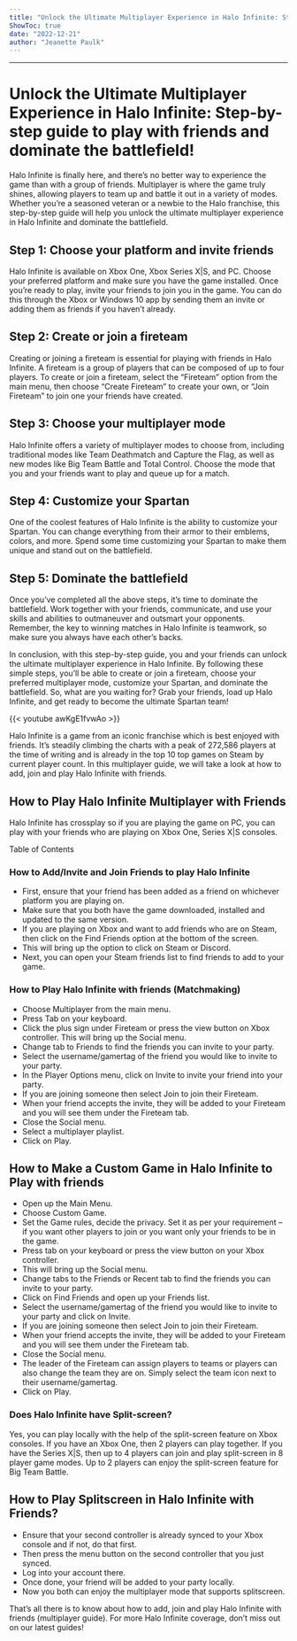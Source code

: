 ```yaml
---
title: "Unlock the Ultimate Multiplayer Experience in Halo Infinite: Step-by-step guide to play with friends and dominate the battlefield!"
ShowToc: true 
date: "2022-12-21"
author: "Jeanette Paulk"
---
```

*****
# Unlock the Ultimate Multiplayer Experience in Halo Infinite: Step-by-step guide to play with friends and dominate the battlefield!

Halo Infinite is finally here, and there’s no better way to experience the game than with a group of friends. Multiplayer is where the game truly shines, allowing players to team up and battle it out in a variety of modes. Whether you’re a seasoned veteran or a newbie to the Halo franchise, this step-by-step guide will help you unlock the ultimate multiplayer experience in Halo Infinite and dominate the battlefield.

## Step 1: Choose your platform and invite friends

Halo Infinite is available on Xbox One, Xbox Series X|S, and PC. Choose your preferred platform and make sure you have the game installed. Once you’re ready to play, invite your friends to join you in the game. You can do this through the Xbox or Windows 10 app by sending them an invite or adding them as friends if you haven’t already.

## Step 2: Create or join a fireteam

Creating or joining a fireteam is essential for playing with friends in Halo Infinite. A fireteam is a group of players that can be composed of up to four players. To create or join a fireteam, select the “Fireteam” option from the main menu, then choose “Create Fireteam” to create your own, or “Join Fireteam” to join one your friends have created.

## Step 3: Choose your multiplayer mode

Halo Infinite offers a variety of multiplayer modes to choose from, including traditional modes like Team Deathmatch and Capture the Flag, as well as new modes like Big Team Battle and Total Control. Choose the mode that you and your friends want to play and queue up for a match.

## Step 4: Customize your Spartan

One of the coolest features of Halo Infinite is the ability to customize your Spartan. You can change everything from their armor to their emblems, colors, and more. Spend some time customizing your Spartan to make them unique and stand out on the battlefield.

## Step 5: Dominate the battlefield

Once you’ve completed all the above steps, it’s time to dominate the battlefield. Work together with your friends, communicate, and use your skills and abilities to outmaneuver and outsmart your opponents. Remember, the key to winning matches in Halo Infinite is teamwork, so make sure you always have each other’s backs.

In conclusion, with this step-by-step guide, you and your friends can unlock the ultimate multiplayer experience in Halo Infinite. By following these simple steps, you’ll be able to create or join a fireteam, choose your preferred multiplayer mode, customize your Spartan, and dominate the battlefield. So, what are you waiting for? Grab your friends, load up Halo Infinite, and get ready to become the ultimate Spartan team!

{{< youtube awKgE1fvwAo >}} 



Halo Infinite is a game from an iconic franchise which is best enjoyed with friends. It’s steadily climbing the charts with a peak of 272,586 players at the time of writing and is already in the top 10 top games on Steam by current player count. In this multiplayer guide, we will take a look at how to add, join and play Halo Infinite with friends.
 
## How to Play Halo Infinite Multiplayer with Friends
 
Halo Infinite has crossplay so if you are playing the game on PC, you can play with your friends who are playing on Xbox One, Series X|S consoles.
 
Table of Contents
 
### How to Add/Invite and Join Friends to play Halo Infinite
 
- First, ensure that your friend has been added as a friend on whichever platform you are playing on.
 - Make sure that you both have the game downloaded, installed and updated to the same version.
 - If you are playing on Xbox and want to add friends who are on Steam, then click on the Find Friends option at the bottom of the screen.
 - This will bring up the option to click on Steam or Discord.
 - Next, you can open your Steam friends list to find friends to add to your game.

 
### How to Play Halo Infinite with friends (Matchmaking)
 
- Choose Multiplayer from the main menu.
 - Press Tab on your keyboard.
 - Click the plus sign under Fireteam or press the view button on Xbox controller. This will bring up the Social menu.
 - Change tab to Friends to find the friends you can invite to your party.
 - Select the username/gamertag of the friend you would like to invite to your party.
 - In the Player Options menu, click on Invite to invite your friend into your party.
 - If you are joining someone then select Join to join their Fireteam.
 - When your friend accepts the invite, they will be added to your Fireteam and you will see them under the Fireteam tab.
 - Close the Social menu.
 - Select a multiplayer playlist.
 - Click on Play.

 
## How to Make a Custom Game in Halo Infinite to Play with friends
 
- Open up the Main Menu.
 - Choose Custom Game.
 - Set the Game rules, decide the privacy. Set it as per your requirement – if you want other players to join or you want only your friends to be in the game.
 - Press tab on your keyboard or press the view button on your Xbox controller.
 - This will bring up the Social menu.
 - Change tabs to the Friends or Recent tab to find the friends you can invite to your party.
 - Click on Find Friends and open up your Friends list.
 - Select the username/gamertag of the friend you would like to invite to your party and click on Invite.
 - If you are joining someone then select Join to join their Fireteam.
 - When your friend accepts the invite, they will be added to your Fireteam and you will see them under the Fireteam tab.
 - Close the Social menu.
 - The leader of the Fireteam can assign players to teams or players can also change the team they are on. Simply select the team icon next to their username/gamertag.
 - Click on Play.

 
### Does Halo Infinite have Split-screen?
 
Yes, you can play locally with the help of the split-screen feature on Xbox consoles. If you have an Xbox One, then 2 players can play together. If you have the Series X|S, then up to 4 players can join and play split-screen in 8 player game modes. Up to 2 players can enjoy the split-screen feature for Big Team Battle.
 
## How to Play Splitscreen in Halo Infinite with Friends?
 
- Ensure that your second controller is already synced to your Xbox console and if not, do that first.
 - Then press the menu button on the second controller that you just synced.
 - Log into your account there.
 - Once done, your friend will be added to your party locally.
 - Now you both can enjoy the multiplayer mode that supports splitscreen.

 
That’s all there is to know about how to add, join and play Halo Infinite with friends (multiplayer guide). For more Halo Infinite coverage, don’t miss out on our latest guides!




